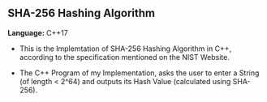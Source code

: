 ## SHA-256 Hashing Algorithm

**Language:** C++17

- This is the Implemtation of SHA-256 Hashing Algorithm in C++, according to the specification mentioned on the NIST Website. <br/>

- The C++ Program of my Implementation, asks the user to enter a String (of length < 2^64) and outputs its Hash Value (calculated using SHA-256).
